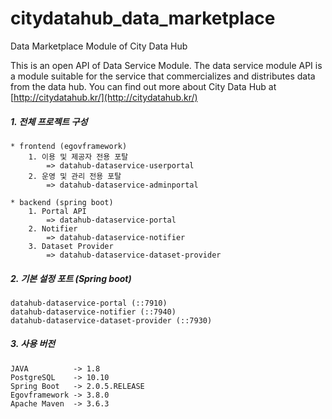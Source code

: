 # citydatahub_data_marketplace
Data Marketplace Module of City Data Hub

This is an open API of Data Service Module. 
    The data service module API is a module suitable for the service that commercializes and distributes data from the data hub. You can find out more about City Data Hub at
    [http://citydatahub.kr/](http://citydatahub.kr/)


##### **1. 전체 프로젝트 구성**
``` 
* frontend (egovframework)
	1. 이용 및 제공자 전용 포탈
		=> datahub-dataservice-userportal
	2. 운영 및 관리 전용 포탈
		=> datahub-dataservice-adminportal

* backend (spring boot)
	1. Portal API
		=> datahub-dataservice-portal
	2. Notifier 
		=> datahub-dataservice-notifier
	3. Dataset Provider
		=> datahub-dataservice-dataset-provider
```

##### **2. 기본 설정 포트 (Spring boot)**
```
datahub-dataservice-portal (::7910)
datahub-dataservice-notifier (::7940)
datahub-dataservice-dataset-provider (::7930)
```


##### **3. 사용 버전**
```
JAVA          -> 1.8
PostgreSQL    -> 10.10
Spring Boot   -> 2.0.5.RELEASE
Egovframework -> 3.8.0
Apache Maven  -> 3.6.3
```

